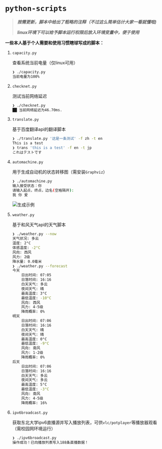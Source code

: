 # `python-scripts`
> ***按需更新，脚本中给出了粗略的注释（不过这么简单估计大家一看就懂啦)***
>
> ***linux环境下可以给予脚本运行权限后放入环境变量中，便于使用***

**一些本人基于个人需要和使用习惯瞎球写成的脚本：**

1. `capacity.py`

   查看系统当前电量（仅linux可用）

   ```bash
   ❯ ./capacity.py     
   当前电量为100%
   ```

2. `checknet.py`

   测试当前网络延迟

   ```bash
   ❯ ./checknet.py            
   ██ 当前网络延迟为46.70ms.
   ```

3. `translate.py`

   基于百度翻译api的翻译脚本

   ```bash
   ❯ ./translate.py '这是一条测试' -f zh -t en
   This is a test
   ❯ trans 'this is a test' -f en -t jp         
   これはテストです
   ```

4. `automachine.py`

   用于生成自动机的状态转移图（需安装`Graphviz`）

   ```bash
   ❯ ./automachine.py
   输入接受状态：你
   请输入起点，终点，边名(空格隔开):
   我 你 爱
   ```

   ![生成示例](https://img.vim-cn.com/a1/d2c5d4008bd8dc64ea84bb598f66acd787c394.png)

5. `weather.py`

   基于和风天气api的天气脚本

   ```bash
   ❯ ./weather.py --now     
   天气状况: 多云
   温度: 2°C
   体感温度: -2°C
   风向: 西风
   风力: 2级
   降水量: 0.0毫米
   ❯ ./weather.py --forecast
   今天
       日出时间: 07:05
       日落时间: 16:16
       白天天气: 多云
       夜间天气: 晴
       最高温度: 3°C
       最低温度: -10°C
       风向: 西风
       风力: 4-5级
       降雨概率: 0%
   明天
       日出时间: 07:06
       日落时间: 16:16
       白天天气: 晴
       夜间天气: 晴
       最高温度: 0°C
       最低温度: -9°C
       风向: 南风
       风力: 1-2级
       降雨概率: 0%
   后天
       日出时间: 07:06
       日落时间: 16:16
       白天天气: 多云
       夜间天气: 多云
       最高温度: 5°C
       最低温度: -3°C
       风向: 南风
       风力: 4-5级
       降雨概率: 16%
   ```
   
6. `ipv6broadcast.py`
   
   获取东北大学ipv6直播源并写入播放列表，可供`vlc/potplayer`等播放器观看（需校园网环境运行）
   
   ```bash
   ❯ ./ipv6broadcast.py
   操作成功！已向播放列表写入188条直播数据！
   ```
   
   